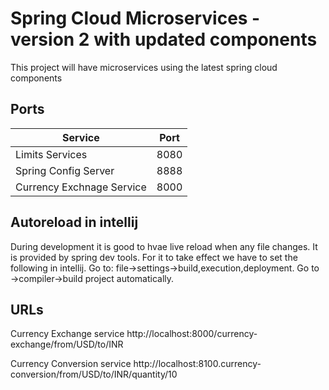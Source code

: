 # Spring Cloud Microservices - version 2 with updated components   
This project will have microservices using the latest spring cloud components


## Ports
| Service | Port |
| ------- | ---- |
| Limits Services | 8080 |
| Spring Config Server | 8888 |
| Currency Exchnage Service | 8000 |


## Autoreload in intellij
During development it is good to hvae live reload when any file changes.  It is provided by spring dev tools.  For it to take effect we have to set the following in intellij.  Go to: file->settings->build,execution,deployment. Go to ->compiler->build project automatically.

## URLs

Currency Exchange service
http://localhost:8000/currency-exchange/from/USD/to/INR

Currency Conversion service
http://localhost:8100.currency-conversion/from/USD/to/INR/quantity/10


